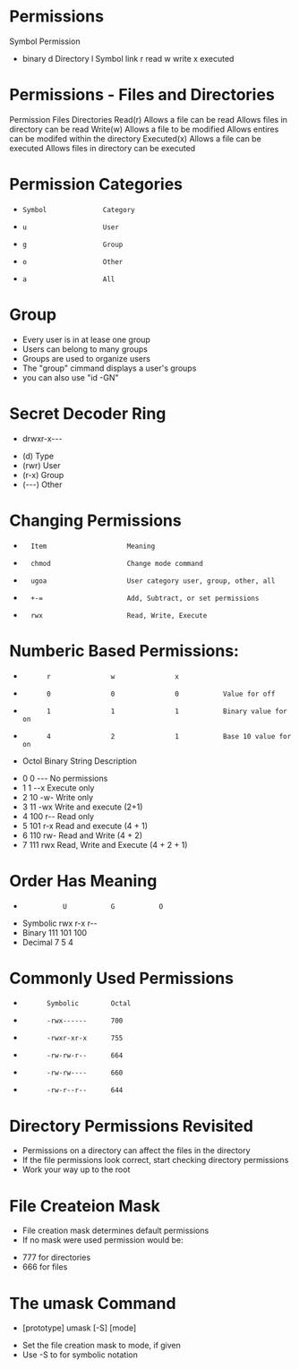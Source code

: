 # Permissions
Symbol	Permission
-	binary
d	Directory
l	Symbol link
r	read
w	write
x	executed


# Permissions - Files and Directories

Permission			Files					Directories
Read(r)			Allows a file can be read		Allows files in directory can be read
Write(w)		Allows a file to be modified		Allows entires can be modifed within the directory
Executed(x)		Allows a file can be executed		Allows files in directory can be executed


# Permission Categories
-     Symbol              Category
-     u                   User
-     g                   Group
-     o                   Other
-     a                   All


# Group
* Every user is in at lease one group
* Users can belong to many groups
* Groups are used to organize users
* The "group" cimmand displays a user's groups
* you can also use "id -GN"


# Secret Decoder Ring
* drwxr-x---
-   (d)           Type
-   (rwr)         User
-   (r-x)         Group
-   (---)         Other

# Changing Permissions
*       Item                    Meaning
*       chmod                   Change mode command
*       ugoa                    User category user, group, other, all
*       +-=                     Add, Subtract, or set permissions
*       rwx                     Read, Write, Execute


# Numberic Based Permissions:
-           r               w               x
-           0               0               0           Value for off
-           1               1               1           Binary value for on
-           4               2               1           Base 10 value for on

*   Octol       Binary      String      Description
-   0           0           ---         No permissions
-   1           1           --x         Execute only
-   2           10          -w-         Write only
-   3           11          -wx         Write and execute (2+1)
-   4           100         r--         Read only
-   5           101         r-x         Read and execute (4 + 1)
-   6           110         rw-         Read and Write (4 + 2)
-   7           111         rwx         Read, Write and Execute (4 + 2 + 1)

# Order Has Meaning
-               U           G           O
-   Symbolic    rwx         r-x         r--
-   Binary      111         101         100
-   Decimal     7           5           4

# Commonly Used Permissions
-           Symbolic        Octal
-           -rwx------      700
-           -rwxr-xr-x      755
-           -rw-rw-r--      664
-           -rw-rw----      660
-           -rw-r--r--      644

# Directory Permissions Revisited
- Permissions on a directory can affect the files in the directory
- If the file permissions look correct, start checking directory permissions
- Work your way up to the root

# File Createion Mask
* File creation mask determines default permissions
* If no mask were used permission would be:
- 777 for directories
- 666 for files

# The umask Command
- [prototype] umask [-S] [mode]
* Set the file creation mask to mode, if given
* Use -S to for symbolic notation


